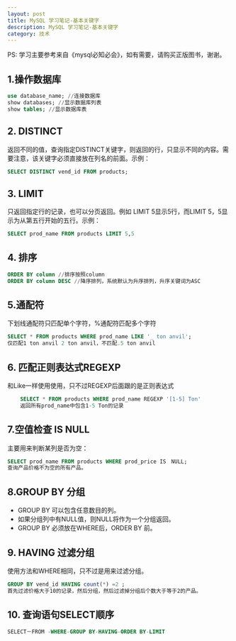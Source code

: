 ```yaml
---
layout: post
title: MySQL 学习笔记-基本关键字
description: MySQL 学习笔记-基本关键字
category: 技术
---
```

PS: 学习主要参考来自《mysql必知必会》，如有需要，请购买正版图书，谢谢。

## 1.操作数据库

``` sql
use database_name; //连接数据库
show databases; //显示数据库列表
show tables; //显示数据库表
```

## 2. DISTINCT

返回不同的值，查询指定DISTINCT关键字，则返回的行，只显示不同的内容。需要注意，该关键字必须直接放在列名的前面。示例：

```sql
SELECT DISTINCT vend_id FROM products;
```

## 3. LIMIT

只返回指定行的记录，也可以分页返回。例如 LIMIT 5显示5行，而LIMIT 5，5显示为从第五行开始的五行。示例：

```sql
SELECT prod_name FROM products LIMIT 5,5
```

## 4. 排序

```sql
ORDER BY column //排序按照column
ORDER BY column DESC //降序排列，系统默认为升序排列，升序关键词为ASC
```

## 5.通配符

下划线通配符只匹配单个字符，%通配符匹配多个字符

```sql
SELECT * FROM products WHERE prod_name LIKE '_ ton anvil';
仅匹配1 ton anvil 2 ton anvil，不匹配.5 ton anvil
```

## 6. 匹配正则表达式REGEXP

和Like一样使用使用，只不过REGEXP后面跟的是正则表达式

```sql
    SELECT * FROM products WHERE prod_name REGEXP '[1-5] Ton' 
    返回所有prod_name中包含1-5 Ton的记录
```

## 7.空值检查 IS NULL

主要用来判断某列是否为空：

```sql
SELECT prod_name FROM products WHERE prod_price IS　NULL;
查询产品价格不为空的所有产品。
```

## 8.GROUP BY 分组

* GROUP BY 可以包含任意数目的列。
* 如果分组列中有NULL值，则NULL将作为一个分组返回。
* GROUP BY 必须放在WHERE后，ORDER BY 前。 

## 9. HAVING 过滤分组

使用方法和WHERE相同，只不过是用来过滤分组。

```sql
GROUP BY vend_id HAVING count(*) =2 ;
首先过滤价格大于10的记录，然后分组，然后过滤掉分组后个数大于等于2的产品。
```

## 10. 查询语句SELECT顺序

```sql
SELECT－FROM -WHERE-GROUP BY-HAVING-ORDER BY-LIMIT
```
